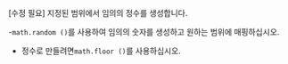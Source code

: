 [수정 필요]
지정된 범위에서 임의의 정수를 생성합니다.

-`math.random ()`를 사용하여 임의의 숫자를 생성하고 원하는 범위에 매핑하십시오.
- 정수로 만들려면`math.floor ()`를 사용하십시오.